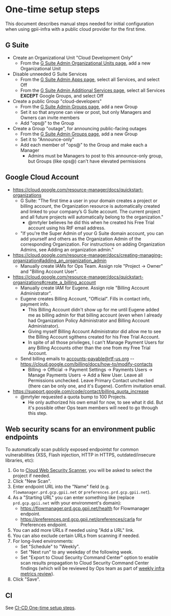 # One-time setup steps

This document describes manual steps needed for initial configuration when using gpii-infra with a public cloud provider for the first time.

## G Suite

* Create an Organizational Unit "Cloud Development Only"
   * From the [G Suite Admin Organizational Units page](https://admin.google.com/u/1/ac/orgunits), add a new Organizational Unit
* Disable unneeded G Suite Services
   * From the [G Suite Admin Apps page](https://admin.google.com/u/1/ac/appslist/core), select all Services, and select Off
   * From the [G Suite Admin Additional Services page](https://admin.google.com/u/1/ac/appslist/additional), select all Services **EXCEPT** Google Groups, and select Off
* Create a public Group "cloud-developers"
   * From the [G Suite Admin Groups page](https://admin.google.com/raisingthefloor.org/AdminHome?hl=en&fc=true#GroupList:), add a new Group
   * Set it so that anyone can view or post, but only Managers and Owners can invite members
   * Add "ops@" to the Group
* Create a Group "outage", for announcing public-facing outages
   * From the [G Suite Admin Groups page](https://admin.google.com/raisingthefloor.org/AdminHome?hl=en&fc=true#GroupList:), add a new Group
   * Set it to "Announce-only"
   * Add each member of "ops@" to the Group and make each a Manager
      * Admins must be Managers to post to this announce-only group, but Groups (like ops@) can't have elevated permissions

## Google Cloud Account

* https://cloud.google.com/resource-manager/docs/quickstart-organizations
   * G Suite: "The first time a user in your domain creates a project or billing account, the Organization resource is automatically created and linked to your company’s G Suite account. The current project and all future projects will automatically belong to the organization."
      * @mrtyler believes he did this when he created his Free Trial account using his RtF email address.
   * "If you're the Super Admin of your G Suite domain account, you can add yourself and others as the Organization Admin of the corresponding Organization. For instructions on adding Organization Admins, see Adding an organization admin."
* https://cloud.google.com/resource-manager/docs/creating-managing-organization#adding_an_organization_admin
   * Manually create IAMs for Ops Team. Assign role "Project -> Owner" and "Billing Account User".
* https://cloud.google.com/resource-manager/docs/quickstart-organizations#create_a_billing_account
   * Manually create IAM for Eugene. Assign role "Billing Account Administrator".
   * Eugene creates Billing Account, "Official". Fills in contact info, payment info.
      * This Billing Account didn't show up for me until Eugene added me as billing admin for that billing account (even when I already had Organization Policy Administrator and Billing Account Administrator).
      * Giving myself Billing Account Administrator did allow me to see the Billing Account sgithens created for his Free Trial Account.
      * In spite of all those privileges, I can't Manage Payment Users for any Billing Accounts other than the one from my Free Trial Account.
   * Send billing emails to accounts-payable@rtf-us.org -- https://cloud.google.com/billing/docs/how-to/modify-contacts
      * Billing -> Official -> Payment Settings -> Payments Users -> Manage Payments Users -> Add a New User. Leave all Permissions unchecked. Leave Primary Contact unchecked (there can be only one, and it's Eugene). Confirm invitation email.
* https://support.google.com/code/contact/billing_quota_increase
   * @mrtyler requested a quota bump to 100 Projects.
      * He only authorized his own email for now, to see what it did. But it's possible other Ops team members will need to go through this step.

## Web security scans for an environment public endpoints

To automatically scan publicly exposed endpointst for common vulnerabilities (XSS, Flash injection, HTTP in HTTPS, outdated/insecure libraries, etc):

1. Go to [Cloud Web Security Scanner](https://console.cloud.google.com/security/web-scanner/scanConfigs), you will be asked to select the project if needed.
1. Click "New Scan".
1. Enter endpoint URL into the "Name" field (e.g. `flowmanager.prd.gcp.gpii.net` or `preferences.prd.gcp.gpii.net`).
1. As a "Starting URL" you can enter something like (replace `prd.gcp.gpii.net` with your environment's domain):
   * https://flowmanager.prd.gcp.gpii.net/health for Flowmanager endpoint.
   * https://preferences.prd.gcp.gpii.net/preferences/carla for Preferences endpoint.
1. You can add more URLs if needed using "Add a URL" link.
1. You can also exclude certain URLs from scanning if needed.
1. For long-lived environments:
   * Set "Schedule" to "Weekly".
   * Set "Next run" to any weekday of the following week.
   * Set "Export to Cloud Security Command Center" option to enable scan results propagation to Cloud Security Command Center findings (which will be reviewed by Ops team as part of [weekly infra metrics review](https://pad.gpii.net/mypads/?/mypads/group/gpii-infrastructure-standups-lix4njm/pad/view/key-metrics-for-infrastructure-pc1g4nnd)).
1. Click "Save".

## CI

See [CI-CD One-time setup steps](./CI-CD.md#one-time-setup-steps).
